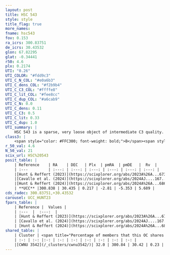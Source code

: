```yaml
---
layout: post
title: HSC 543
style: style
title_flag: true
more_names: 
fname: hsc543
fov: 0.153
ra_icrs: 300.83751
de_icrs: 30.43532
glon: 67.82295
glat: -0.34441
r50: 4.6
plx: 0.2174
UTI: "0.26"
UTI_COLOR: "#fdd9c3"
UTI_C_N_COL: "#e0a6b3"
UTI_C_dens_COL: "#f2b9b4"
UTI_C_C3_COL: "#ffffe8"
UTI_C_lit_COL: "#fee8cc"
UTI_C_dup_COL: "#a6cab9"
UTI_C_N: 0.0
UTI_C_dens: 0.11
UTI_C_C3: 0.5
UTI_C_lit: 0.33
UTI_C_dup: 1.0
UTI_summary: |
    HSC 543 is a sparse, very loose object of intermediate C3 quality. It was recently reported in the literature. This object shares a moderate percentage of members with a later reported entry.<br><br><span style="color: #99180f; font-weight: bold;">Warning: </span>contains less than 25 stars with <i>P>0.5</i> estimated.
class3: |
    <span style="color: #FFC300; font-weight: bold;">B</span><span style="color: #FFC300; font-weight: bold;">B</span>
r_50_val: 4.6
N_50_val: 21
scix_url: HSC%20543
posit_table: |
    | Reference    | RA    | DEC   | Plx  | pmRA  | pmDE   |  Rv  |
    | :---         | :---: | :---: | :---: | :---: | :---: | :---: |
    |[Hunt & Reffert (2023)](https://scixplorer.org/abs/2023A%26A...673A.114H) | 300.834 | 30.423 | 0.219 | -2.792 | -5.362 | -- |
    |[Cavallo et al. (2024)](https://scixplorer.org/abs/2024AJ....167...12C) | 300.821 | 30.456 | 0.219 | -- | -- | -- |
    |[Hunt & Reffert (2024)](https://scixplorer.org/abs/2024A%26A...686A..42H) | 300.834 | 30.423 | 0.219 | -2.792 | -5.362 | -- |
    | **UCC** |300.838 | 30.435 | 0.217 | -2.81 | -5.353 | 5.689 | 
cds_radec: 300.83751,+30.43532
carousel: UCC_HUNT23
fpars_table: |
    | Reference |  Values |
    | :---  |  :---:  |
    | [Hunt & Reffert (2023)](https://scixplorer.org/abs/2023A%26A...673A.114H) | `AV50=4.155, diffAV50=2.663, MOD50=13.193, logAge50=6.937` |
    | [Cavallo et al. (2024)](https://scixplorer.org/abs/2024AJ....167...12C) | `AV50=3.89, dMod50=12.72, logAge50=7.11, [Fe/H]50=-0.36` |
    | [Hunt & Reffert (2024)](https://scixplorer.org/abs/2024A%26A...686A..42H) | `MassJ=1725.52` |
shared_table: |
    | Cluster | <span title="Percentage of members that this OC shares with the ones listed">%</span>   | RA   | DEC   | Plx   | pmRA  | pmDE  | Rv | UTI |
    | :-: | :-: |:-: | :-: | :-: | :-: | :-: | :-: | :-: |
    |[CWNU 3542](/_clusters/cwnu3542/)| 32.0 | 300.84 | 30.42 | 0.23 | -2.86 | -5.39 | 5.69 |0.24 |
---
```

